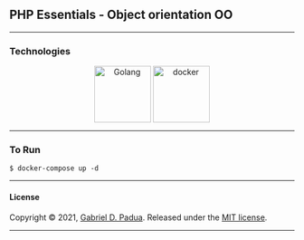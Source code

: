 ## PHP Essentials - Object orientation OO

---

### Technologies

<div align="center">

<img align="center" alt="Golang" width="100px" src="https://img.icons8.com/dusk/64/000000/php-logo.png"/>

<img align="center" alt="docker" width="100px" src="https://img.icons8.com/color/48/000000/docker.png"/>

</div>


---

### To Run

```shell
$ docker-compose up -d
```

---

#### License

Copyright © 2021, [Gabriel D. Padua](https://github.com/gabrielDpadua21).
Released under the [MIT license](LICENSE).

***